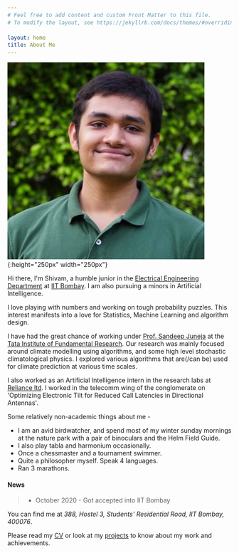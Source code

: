 ```yaml
---
# Feel free to add content and custom Front Matter to this file.
# To modify the layout, see https://jekyllrb.com/docs/themes/#overriding-theme-defaults

layout: home
title: About Me
---
```




<!-- ### **Education** ###
1. B.Tech. in Electrical Engineering (2020 - 2024)<br/>
Indian Institute of Technology Bombay (Mumbai, India) -->

![my photo](images/aboutmepic.jpg){:height="250px" width="250px"}

Hi there, I'm Shivam, a humble junior in the [Electrical Engineering Department](https://www.ee.iitb.ac.in/web) at [IIT Bombay](https://www.iitb.ac.in/). I am also pursuing a minors in Artificial Intelligence.

I love playing with numbers and working on tough probability puzzles. This interest manifests into a love for Statistics, Machine Learning and algorithm design. 

I have had the great chance of working under [Prof. Sandeep Juneja](https://www.tcs.tifr.res.in/~sandeepj/) at the [Tata Institute of Fundamental Research](https://www.tifr.res.in/). Our research was mainly focused around climate modelling using algorithms, and some high level stochastic climatological physics. I explored various algorithms that are(/can be) used for climate prediction at various time scales. 


I also worked as an Artificial Intelligence intern in the research labs at [Reliance ltd](https://www.ril.com/). I worked in the telecomm wing of the conglomerate on 'Optimizing Electronic Tilt for Reduced Call Latencies in Directional Antennas'. 
<!-- 3. (https://www.jioinstitute.edu.in/research-overview)  -->

Some relatively non-academic things about me - 
* I am an avid birdwatcher, and spend most of my winter sunday mornings at the nature park with a pair of binoculars and the Helm Field Guide.
* I also play tabla and harmonium occasionally.   
* Once a chessmaster and a tournament swimmer.  
* Quite a philosopher myself. Speak 4 languages. 
* Ran 3 marathons.

#### News
> * October 2020 - Got accepted into IIT Bombay 

You can find me at _388, Hostel 3, Students' Residential Road, IIT Bombay, 400076_. 


Please read my [CV](files/cv_iitb.pdf) or look at my [projects](/projects) to know about my work and achievements.
